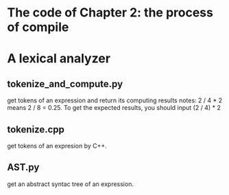 # The code of Chapter 2: the process of compile
# A lexical analyzer

## tokenize_and_compute.py
get tokens of an expression and return its computing results
notes: 2 / 4 * 2 means 2 / 8 = 0.25.
To get the expected results, you should input (2 / 4) * 2

## tokenize.cpp
get tokens of an expresion by C++.

## AST.py
get an abstract syntac tree of an expression.